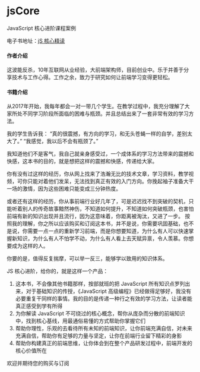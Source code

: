 # jsCore
JavaScript 核心进阶课程案例

电子书地址：[jS 核心精读](https://www.yuque.com/coreadvance/kagkke)

#### 作者介绍
这波能反杀，10年互联网从业经验，大前端架构师，目前创业中。乐于并善于分享技术与工作心得。工作之余，致力于研究如何让前端学习变得更轻松。

#### 书籍介绍

从2017年开始，我每年都会一对一带几个学生。在教学过程中，我充分理解了大家所处不同学习阶段所面临的困难与瓶颈。并且总结出来了一套非常有效的学习方法。

我的学生告诉我：
“真的很震撼，有方向的学习，和无头苍蝇一样的自学，差别太大了。”
“我感觉，我以后不会有瓶颈了。”

我知道他们不是客气，我自己就亲身感受过，一个成体系的学习方法带来的震撼和快感，这本书的目的，就是想把这样的震撼和快感，传递给大家。

你有没有过这样的经历，你从网上找来了浩瀚无比的技术文章，学习资料，教学视频，可你只能对着他们发呆，无法找到真正有效的入门方向。你挽起袖子准备大干一场的激情，因为这些困难只能变成三分钟热度。

或者还有这样的经历，你从事前端行业好几年了，可是迟迟找不到突破的契机，只能听着别人的传奇故事黯然神伤，不知道如何提升，不知道如何突破瓶颈，也害怕前端有新的知识出现并且流行，因为这意味着，你距离被淘汰，又进了一步。
按照我的理解，你之所以应该购买和订阅这本书，并不是说，你需要巩固基础，也不是说，你需要一点一点的重新学习前端，而是你想要知道，为什么有人可以快速掌握新知识，为什么有人不怕学不动，为什么有人看上去天赋异禀，令人羡慕。你想要成为这样的人。

你要的是，值得反复揣摩，可以举一反三，能够学以致用的知识体系。

JS 核心进阶，给你的，就是这样一个产品：

1. 这本书，不会像其他书籍那样，按部就班的把 JavaScript 所有知识点罗列出来，对于基础知识的传授，《JavaScript 高级编程》已经做得足够好，我没有必要重复干同样的事情。我的目的是传递一种行之有效的学习方法，让读者能真正感受到学有所得
2. 为你解读 JavaScript 不可绕过的核心概念，帮你从庞杂而分散的前端知识中，找到核心基线，用最通俗易懂的方式帮助你掌握它们
3. 帮助你理性，乐观的去看待所有未知的前端知识，让你前端充满自信，对未来充满自信，帮助你有足够的力量与坚定，让你在前端行业留下精彩的身影
4. 帮助你构建真正的前端思维，让你体会到在整个产品研发过程中，前端开发的核心价值所在

欢迎并期待您的购买与订阅







